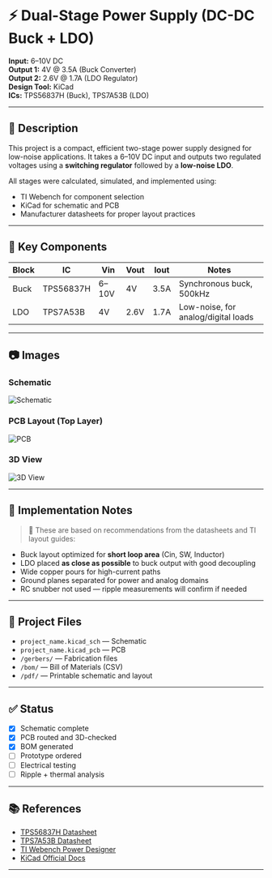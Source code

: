 # ⚡ Dual-Stage Power Supply (DC-DC Buck + LDO)

**Input:** 6–10V DC  
**Output 1:** 4V @ 3.5A (Buck Converter)  
**Output 2:** 2.6V @ 1.7A (LDO Regulator)  
**Design Tool:** KiCad  
**ICs:** TPS56837H (Buck), TPS7A53B (LDO)

---

## 🧩 Description

This project is a compact, efficient two-stage power supply designed for low-noise applications. It takes a 6–10V DC input and outputs two regulated voltages using a **switching regulator** followed by a **low-noise LDO**.

All stages were calculated, simulated, and implemented using:
- TI Webench for component selection
- KiCad for schematic and PCB
- Manufacturer datasheets for proper layout practices

---

## 🔧 Key Components

| Block | IC | Vin | Vout | Iout | Notes |
|------|----|-----|------|------|-------|
| Buck | TPS56837H | 6–10V | 4V | 3.5A | Synchronous buck, 500kHz |
| LDO  | TPS7A53B  | 4V    | 2.6V | 1.7A | Low-noise, for analog/digital loads |

---

## 📷 Images

### Schematic  
![Schematic](path/to/your_schematic_image.png)

### PCB Layout (Top Layer)  
![PCB](path/to/your_pcb_image.png)

### 3D View  
![3D View](path/to/your_3d_render.png)

---

## 📐 Implementation Notes

> 📌 These are based on recommendations from the datasheets and TI layout guides:

- Buck layout optimized for **short loop area** (Cin, SW, Inductor)
- LDO placed **as close as possible** to buck output with good decoupling
- Wide copper pours for high-current paths
- Ground planes separated for power and analog domains
- RC snubber not used — ripple measurements will confirm if needed

---

## 📁 Project Files

- `project_name.kicad_sch` — Schematic
- `project_name.kicad_pcb` — PCB
- `/gerbers/` — Fabrication files
- `/bom/` — Bill of Materials (CSV)
- `/pdf/` — Printable schematic and layout

---

## ✅ Status

- [x] Schematic complete  
- [x] PCB routed and 3D-checked  
- [x] BOM generated  
- [ ] Prototype ordered  
- [ ] Electrical testing  
- [ ] Ripple + thermal analysis

---

## 📚 References

- [TPS56837H Datasheet](https://www.ti.com/product/TPS56837H)
- [TPS7A53B Datasheet](https://www.ti.com/product/TPS7A53B)
- [TI Webench Power Designer](https://webench.ti.com/power-designer/)
- [KiCad Official Docs](https://docs.kicad.org/)

---

